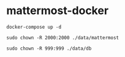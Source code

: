 # mattermost-docker


`docker-compose up -d`

`sudo chown -R 2000:2000 ./data/mattermost`

`sudo chown -R 999:999 ./data/db`
